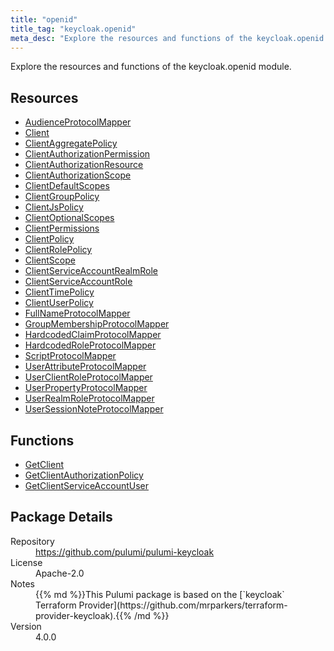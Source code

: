 ```yaml
---
title: "openid"
title_tag: "keycloak.openid"
meta_desc: "Explore the resources and functions of the keycloak.openid module."
---
```


<!-- WARNING: this file was generated by Pulumi Docs Generator. -->
<!-- Do not edit by hand unless you're certain you know what you are doing! -->

Explore the resources and functions of the keycloak.openid module.

<h2 id="resources">Resources</h2>
<ul class="api">
    <li><a href="audienceprotocolmapper" title="AudienceProtocolMapper"><span class="symbol resource"></span>AudienceProtocolMapper</a></li>
    <li><a href="client" title="Client"><span class="symbol resource"></span>Client</a></li>
    <li><a href="clientaggregatepolicy" title="ClientAggregatePolicy"><span class="symbol resource"></span>ClientAggregatePolicy</a></li>
    <li><a href="clientauthorizationpermission" title="ClientAuthorizationPermission"><span class="symbol resource"></span>ClientAuthorizationPermission</a></li>
    <li><a href="clientauthorizationresource" title="ClientAuthorizationResource"><span class="symbol resource"></span>ClientAuthorizationResource</a></li>
    <li><a href="clientauthorizationscope" title="ClientAuthorizationScope"><span class="symbol resource"></span>ClientAuthorizationScope</a></li>
    <li><a href="clientdefaultscopes" title="ClientDefaultScopes"><span class="symbol resource"></span>ClientDefaultScopes</a></li>
    <li><a href="clientgrouppolicy" title="ClientGroupPolicy"><span class="symbol resource"></span>ClientGroupPolicy</a></li>
    <li><a href="clientjspolicy" title="ClientJsPolicy"><span class="symbol resource"></span>ClientJsPolicy</a></li>
    <li><a href="clientoptionalscopes" title="ClientOptionalScopes"><span class="symbol resource"></span>ClientOptionalScopes</a></li>
    <li><a href="clientpermissions" title="ClientPermissions"><span class="symbol resource"></span>ClientPermissions</a></li>
    <li><a href="clientpolicy" title="ClientPolicy"><span class="symbol resource"></span>ClientPolicy</a></li>
    <li><a href="clientrolepolicy" title="ClientRolePolicy"><span class="symbol resource"></span>ClientRolePolicy</a></li>
    <li><a href="clientscope" title="ClientScope"><span class="symbol resource"></span>ClientScope</a></li>
    <li><a href="clientserviceaccountrealmrole" title="ClientServiceAccountRealmRole"><span class="symbol resource"></span>ClientServiceAccountRealmRole</a></li>
    <li><a href="clientserviceaccountrole" title="ClientServiceAccountRole"><span class="symbol resource"></span>ClientServiceAccountRole</a></li>
    <li><a href="clienttimepolicy" title="ClientTimePolicy"><span class="symbol resource"></span>ClientTimePolicy</a></li>
    <li><a href="clientuserpolicy" title="ClientUserPolicy"><span class="symbol resource"></span>ClientUserPolicy</a></li>
    <li><a href="fullnameprotocolmapper" title="FullNameProtocolMapper"><span class="symbol resource"></span>FullNameProtocolMapper</a></li>
    <li><a href="groupmembershipprotocolmapper" title="GroupMembershipProtocolMapper"><span class="symbol resource"></span>GroupMembershipProtocolMapper</a></li>
    <li><a href="hardcodedclaimprotocolmapper" title="HardcodedClaimProtocolMapper"><span class="symbol resource"></span>HardcodedClaimProtocolMapper</a></li>
    <li><a href="hardcodedroleprotocolmapper" title="HardcodedRoleProtocolMapper"><span class="symbol resource"></span>HardcodedRoleProtocolMapper</a></li>
    <li><a href="scriptprotocolmapper" title="ScriptProtocolMapper"><span class="symbol resource"></span>ScriptProtocolMapper</a></li>
    <li><a href="userattributeprotocolmapper" title="UserAttributeProtocolMapper"><span class="symbol resource"></span>UserAttributeProtocolMapper</a></li>
    <li><a href="userclientroleprotocolmapper" title="UserClientRoleProtocolMapper"><span class="symbol resource"></span>UserClientRoleProtocolMapper</a></li>
    <li><a href="userpropertyprotocolmapper" title="UserPropertyProtocolMapper"><span class="symbol resource"></span>UserPropertyProtocolMapper</a></li>
    <li><a href="userrealmroleprotocolmapper" title="UserRealmRoleProtocolMapper"><span class="symbol resource"></span>UserRealmRoleProtocolMapper</a></li>
    <li><a href="usersessionnoteprotocolmapper" title="UserSessionNoteProtocolMapper"><span class="symbol resource"></span>UserSessionNoteProtocolMapper</a></li>
</ul>

<h2 id="functions">Functions</h2>
<ul class="api">
    <li><a href="getclient" title="GetClient"><span class="symbol function"></span>GetClient</a></li>
    <li><a href="getclientauthorizationpolicy" title="GetClientAuthorizationPolicy"><span class="symbol function"></span>GetClientAuthorizationPolicy</a></li>
    <li><a href="getclientserviceaccountuser" title="GetClientServiceAccountUser"><span class="symbol function"></span>GetClientServiceAccountUser</a></li>
</ul>

<h2 id="package-details">Package Details</h2>
<dl class="package-details">
	<dt>Repository</dt>
	<dd><a href="https://github.com/pulumi/pulumi-keycloak">https://github.com/pulumi/pulumi-keycloak</a></dd>
	<dt>License</dt>
	<dd>Apache-2.0</dd>
	<dt>Notes</dt>
	<dd>{{% md %}}This Pulumi package is based on the [`keycloak` Terraform Provider](https://github.com/mrparkers/terraform-provider-keycloak).{{% /md %}}</dd>
	<dt>Version</dt>
	<dd>4.0.0</dd>
</dl>

